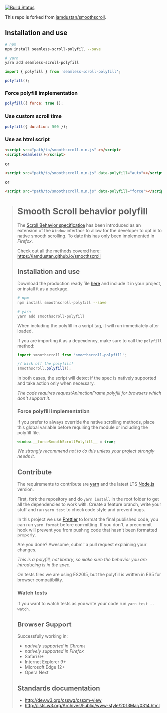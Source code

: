 [![Build Status](https://travis-ci.org/hufan-akari/seamless-scroll-polyfill.svg?branch=master)](https://travis-ci.org/hufan-akari/seamless-scroll-polyfill)

This repo is forked from [iamdustan/smoothscroll](https://github.com/iamdustan/smoothscroll).

## Installation and use

```sh
# npm
npm install seamless-scroll-polyfill --save

# yarn
yarn add seamless-scroll-polyfill
```

```js
import { polyfill } from 'seamless-scroll-polyfill';

polyfill();
```

### Force polyfill implementation

```js
polyfill({ force: true });
```

### Use custom scroll time

```js
polyfill({ duration: 500 });
```

### Use as html script

```html
<script src="path/to/smoothscroll.min.js" ></script>
<script>seamless()</script>
```

or

```html
<script src="path/to/smoothscroll.min.js" data-polyfill="auto"></script>
```

or

```html
<script src="path/to/smoothscroll.min.js" data-polyfill="force"></script>
```

<blockquote>

# Smooth Scroll behavior polyfill

The [Scroll Behavior specification](https://developer.mozilla.org/en/docs/Web/CSS/scroll-behavior) has been introduced as an extension of the `Window` interface to allow for the developer to opt in to native smooth scrolling. To date this has only been implemented in _Firefox_.

Check out all the methods covered here: https://iamdustan.github.io/smoothscroll

## Installation and use

Download the production ready file [here](https://unpkg.com/smoothscroll-polyfill/dist/smoothscroll.min.js) and include it in your project, or install it as a package.

```sh
# npm
npm install smoothscroll-polyfill --save

# yarn
yarn add smoothscroll-polyfill
```

When including the polyfill in a script tag, it will run immediately after loaded.

If you are importing it as a dependency, make sure to call the `polyfill` method:

```js
import smoothscroll from 'smoothscroll-polyfill';

// kick off the polyfill!
smoothscroll.polyfill();
```

In both cases, the script will detect if the spec is natively supported and take action only when necessary.

_The code requires requestAnimationFrame polyfill for browsers which don't support it._

### Force polyfill implementation

If you prefer to always override the native scrolling methods, place this global variable before requiring the module or including the polyfill file.

```js
window.__forceSmoothScrollPolyfill__ = true;
```

_We strongly recommend not to do this unless your project strongly needs it._

## Contribute

The requirements to contribute are [yarn](https://yarnpkg.com) and the latest LTS [Node.js](https://nodejs.org/en/) version.

First, fork the repository and do `yarn install` in the root folder to get all the dependencies to work with. Create a feature branch, write your stuff and run `yarn test` to check code style and prevent bugs.

In this project we use [Prettier](https://prettier.io) to format the final published code, you can run `yarn format` before committing. If you don't, a precommit hook will prevent you from pushing code that hasn't been formatted properly.

Are you done? Awesome, submit a pull request explaining your changes.

_This is a polyfill, not library, so make sure the behavior you are introducing is in the spec._

On tests files we are using ES2015, but the polyfill is written in ES5 for browser compatibility.

### Watch tests

If you want to watch tests as you write your code run `yarn test --watch`.

## Browser Support

Successfully working in:

* _natively supported in Chrome_
* _natively supported in Firefox_
* Safari 6+
* Internet Explorer 9+
* Microsoft Edge 12+
* Opera Next

## Standards documentation

* http://dev.w3.org/csswg/cssom-view
* http://lists.w3.org/Archives/Public/www-style/2013Mar/0314.html

</blockquote>
